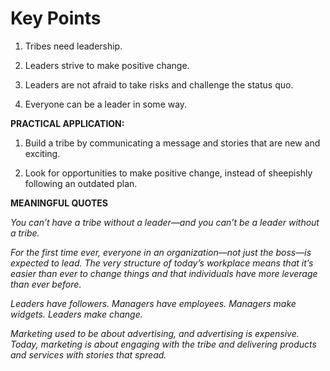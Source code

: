 # Key Points

1. Tribes need leadership.
    
2. Leaders strive to make positive change.
    
3. Leaders are not afraid to take risks and challenge the status quo.
    
4. Everyone can be a leader in some way.
    

**PRACTICAL APPLICATION:**

1. Build a tribe by communicating a message and stories that are new and exciting.
    
2. Look for opportunities to make positive change, instead of sheepishly following an outdated plan.
    

**MEANINGFUL QUOTES**

_You can’t have a tribe without a leader—and you can’t be a leader without a tribe._

_For the first time ever, everyone in an organization—not just the boss—is expected to lead. The very structure of today’s workplace means that it’s easier than ever to change things and that individuals have more leverage than ever before_.

_Leaders have followers. Managers have employees. Managers make widgets. Leaders make change._

_Marketing used to be about advertising, and advertising is expensive. Today, marketing is about engaging with the tribe and delivering products and services with stories that spread._